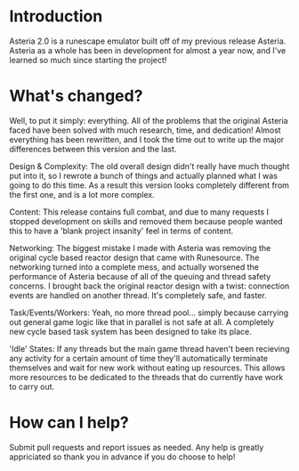 Introduction
==================

Asteria 2.0 is a runescape emulator built off of my previous release Asteria. Asteria as a whole has been in development for almost a year now, and I've learned so much since starting the project!
  



What's changed?
==================

Well, to put it simply: everything. All of the problems that the original Asteria faced have been solved with much research, time, and dedication! Almost everything has been rewritten, and I took the time out to write up the major differences between this version and the last.



Design & Complexity: The old overall design didn't really have much thought put into it, so I rewrote a bunch of things and actually planned what I was going to do this time. As a result this version looks completely different from the first one, and is a lot more complex.


Content: This release contains full combat, and due to many requests I stopped development on skills and removed them because people wanted this to have a 'blank project insanity' feel in terms of content.


Networking: The biggest mistake I made with Asteria was removing the original cycle based reactor design that came with Runesource. The networking turned into a complete mess, and actually worsened the performance of Asteria because of all of the queuing and thread safety concerns. I brought back the original reactor design with a twist: connection events are handled on another thread. It's completely safe, and faster.


Task/Events/Workers: Yeah, no more thread pool... simply because carrying out general game logic like that in parallel is not safe at all. A completely new cycle based task system has been designed to take its place.


'Idle' States: If any threads but the main game thread haven't been recieving any activity for a certain amount of time they'll automatically terminate themselves and wait for new work without eating up resources. This allows more resources to be dedicated to the threads that do currently have work to carry out.




How can I help?
==================

Submit pull requests and report issues as needed. Any help is greatly appriciated so thank you in advance if you do choose to help!
